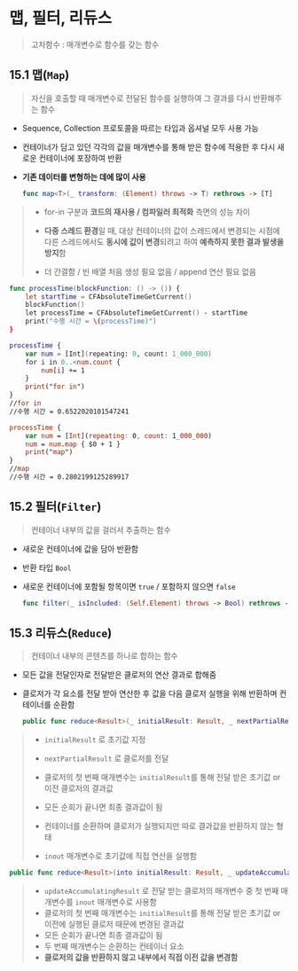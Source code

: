 # 맵, 필터, 리듀스

> 고차함수 : 매개변수로 함수를 갖는 함수



## 15.1 맵(`Map`)

> 자신을 호출할 때 매개변수로 전달된 함수를 실행하여 그 결과를 다시 반환해주는 함수

* Sequence, Collection 프로토콜을 따르는 타입과 옵셔널 모두 사용 가능

* 컨테이너가 담고 있던 각각의 값을 매개변수를 통해 받은 함수에 적용한 후 다시 새로운 컨테이너에 포장하여 반환

* **기존 데이터를 변형하는 데에 많이 사용**

  ```swift 
  func map<T>(_ transform: (Element) throws -> T) rethrows -> [T]
  ```

> * for-in 구분과 **코드의 재사용 / 컴파일러 최적화** 측면의 성능 차이
>
> * **다중 스레드 환경**일 때, 대상 컨테이너의 값이 스레드에서 변경되는 시점에 다른 스레드에서도 **동시에 값이 변경**되려고 하여 **예측하지 못한 결과 발생을 방지**함
> * 더 간결함 / 빈 배열 처음 생성 필요 없음 / append 연산 필요 없음

```swift
func processTime(blockFunction: () -> ()) {
    let startTime = CFAbsoluteTimeGetCurrent()
    blockFunction()
    let processTime = CFAbsoluteTimeGetCurrent() - startTime
    print("수행 시간 = \(processTime)")
}

processTime {
    var num = [Int](repeating: 0, count: 1_000_000)
    for i in 0..<num.count {
        num[i] += 1
    }
    print("for in")
}
//for in
//수행 시간 = 0.6522020101547241

processTime {
    var num = [Int](repeating: 0, count: 1_000_000)
    num = num.map { $0 + 1 }
    print("map")
}
//map
//수행 시간 = 0.2802199125289917
```



## 15.2 필터(`Filter`)

> 컨테이너 내부의 값을 걸러서 추출하는 함수

* 새로운 컨테이너에 값을 담아 반환함

* 반환 타입 `Bool`

* 새로운 컨테이너에 포함될 항목이면 `true` / 포함하지 않으면 `false`

  ```swift
  func filter(_ isIncluded: (Self.Element) throws -> Bool) rethrows -> [Self.Element]
  ```

  

## 15.3 리듀스(`Reduce`)

> 컨테이너 내부의 콘텐츠를 하나로 합하는 함수

* 모든 값을 전달인자로 전달받은 클로저의 연산 결과로 합해줌

* 클로저가 각 요소를 전달 받아 연산한 후 값을 다음 클로저 실행을 위해 반환하며 컨테이너를 순환함

  ```swift
  public func reduce<Result>(_ initialResult: Result, _ nextPartialResult: (Result, Element) throws -> Result) rethrows -> Result
  ```

> * `initialResult` 로 초기값 지정
>
> * `nextPartialResult` 로 클로저를 전달 
> * 클로저의 첫 번째 매개변수는 `initialResult`를 통해 전달 받은 초기값 or 이전 클로저의 결과값
> * 모든 순회가 끝나면 최종 결과값이 됨
> * 컨테이너를 순환하며 클로저가 실행되지만 따로 결과값을 반환하지 않는 형태
> * `inout` 매개변수로 초기값에 직접 연산을 실행함

```swift
public func reduce<Result>(into initialResult: Result, _ updateAccumulatingResult: (inout Result, Element) throws -> ()) rethrows -> Result
```

> * `updateAccumulatingResult` 로 전달 받는 클로저의 매개변수 중 첫 번째 매개변수를 `inout` 매개변수로 사용함
> * 클로저의 첫 번째 매개변수는 `initialResult`를 통해 전달 받은 초기값 or 이전에 실행된 클로저 때문에 변경된 결과값
> * 모든 순회가 끝나면 최종 결과값이 됨
> * 두 번째 매개변수는 순환하는 컨테이너 요소
> * **클로저의 값을 반환하지 않고 내부에서 직접 이전 값을 변경함**